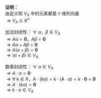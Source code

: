 **证明：**  
由定义知 $V_A$ 中的元素都是 $n$ 维列向量  
 $\Rightarrow V_A\subseteq K^n$   
  
加法封闭性： $\forall\ \alpha，\beta\in V_A$   
 $\Rightarrow   
A\alpha=\mathbf0，A\dot\beta=\mathbf0$   
 $\Rightarrow A\alpha+A\beta=\mathbf0$   
 $\Rightarrow A(\alpha+\beta)=\mathbf0$   
 $\Rightarrow(\alpha+\beta)\in V_A$   
  
数乘封闭性： $\forall\ \alpha\in V_A$   
 $\Rightarrow A\cdot\alpha=\mathbf0$   
 $\Rightarrow \forall\ k\in K，  
A\cdot(k\alpha)=k\cdot(A\cdot\alpha)  
=k\cdot\mathbf0=\mathbf0$   
 $\Rightarrow A\cdot(k\alpha)=\mathbf0$   
 $\Rightarrow k\cdot\alpha\in V_A$   
  
